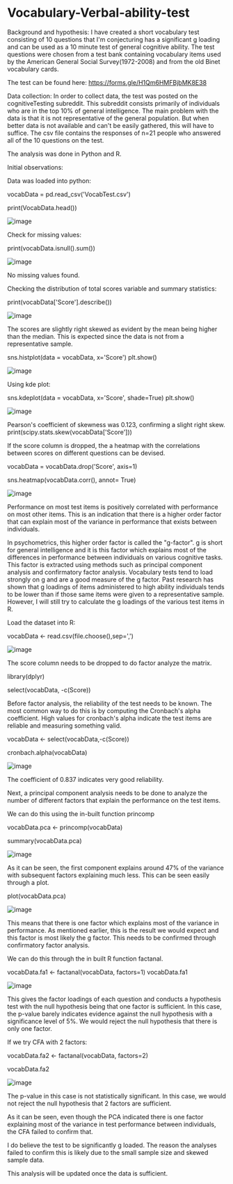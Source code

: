 # Vocabulary-Verbal-ability-test


Background and hypothesis: I have created a short vocabulary test consisting of 10 questions that I'm conjecturing has a significant g loading and can be used as a 10 minute test of general cognitive ability. The test questions were chosen from a test bank containing vocabulary items used by the American General Social Survey(1972-2008) and from the old Binet vocabulary cards.

The test can be found here: 
https://forms.gle/H1Qm6HMFBjbMK8E38

Data collection: In order to collect data, the test was posted on the cognitiveTesting subreddit. This subreddit consists primarily of individuals who are in the top 10% of general intelligence. The main problem with the data is that it is not representative of the general population. But when better data is not available and can't be easily gathered, this will have to suffice. The csv file contains the responses of n=21 people who answered all of the 10 questions on the test.


The analysis was done in Python and R.

Initial observations: 


Data was loaded into python: 

vocabData = pd.read_csv('VocabTest.csv')

print(VocabData.head())

![image](https://user-images.githubusercontent.com/76405713/175430845-c3f59c7b-ff60-4016-aa3f-1e0a562b6b36.png)


Check for missing values:

print(vocabData.isnull().sum())

![image](https://user-images.githubusercontent.com/76405713/175430894-37a29093-61e0-4535-b399-234f27030eba.png)

No missing values found.

Checking the distribution of total scores variable and summary statistics:

print(vocabData['Score'].describe())

![image](https://user-images.githubusercontent.com/76405713/175431095-e8cb6614-b9dd-4626-a8d8-194ebf42aa0f.png)

The scores are slightly right skewed as evident by the mean being higher than the median. This is expected since the data is not from a representative sample.

sns.histplot(data = vocabData, x='Score')
plt.show()

![image](https://user-images.githubusercontent.com/76405713/175431606-d4e27fde-a59e-46f9-9f43-bb2559c81199.png)

Using kde plot:

sns.kdeplot(data = vocabData, x='Score', shade=True)
plt.show()

![image](https://user-images.githubusercontent.com/76405713/175431829-4074758b-f3ee-4b60-b4ea-271e51b11c27.png)

Pearson's coefficient of skewness was 0.123, confirming a slight right skew.
print(scipy.stats.skew(vocabData['Score']))


If the score column is dropped, the a heatmap with the correlations between scores on different questions can be devised.

vocabData = vocabData.drop('Score', axis=1)

sns.heatmap(vocabData.corr(), annot= True)

![image](https://user-images.githubusercontent.com/76405713/175436398-72ef7426-9a61-4065-b3c4-dcf112fd1d23.png)

Performance on most test items is positively correlated with performance on most other items. This is an indication that there is a higher order factor that can explain most of the variance in performance that exists between individuals. 

In psychometrics, this higher order factor is called the "g-factor". g is short for general intelligence and it is this factor which explains most of the differences in performance between individuals on various cognitive tasks. This factor is extracted using methods such as principal component analysis and confirmatory factor analysis. Vocabulary tests tend to load strongly on g and are a good measure of the g factor. Past research has shown that g loadings of items administered to high ability individuals tends to be lower than if those same items were given to a representative sample. However, I will still try to calculate the g loadings of the various test items in R.



Load the dataset into R:

vocabData <- read.csv(file.choose(),sep=',')

![image](https://user-images.githubusercontent.com/76405713/175438562-76622250-59a6-414c-99f8-611cc31fecf9.png)


The score column needs to be dropped to do factor analyze the matrix.

library(dplyr)

select(vocabData, -c(Score))

Before factor analysis, the reliability of the test needs to be known. The most common way to do this is by computing the Cronbach's alpha coefficient. High values for cronbach's alpha indicate the test items are reliable and measuring something valid.

vocabData <- select(vocabData,-c(Score))

cronbach.alpha(vocabData)

![image](https://user-images.githubusercontent.com/76405713/175440609-488e2cdc-1fcf-4ae9-9c5a-a012e9fd19c0.png)

The coefficient of 0.837 indicates very good reliability.


Next, a principal component analysis needs to be done to analyze the number of different factors that explain the performance on the test items.

We can do this using the in-built function princomp

vocabData.pca <- princomp(vocabData)

summary(vocabData.pca)


![image](https://user-images.githubusercontent.com/76405713/175440830-a2032051-9b6d-4026-ad55-2a8e113db9a2.png)

As it can be seen, the first component explains around 47% of the variance with subsequent factors explaining much less.
This can be seen easily through a plot.

plot(vocabData.pca)


![image](https://user-images.githubusercontent.com/76405713/175440973-34526ad0-5daf-430c-8116-9b1cdbb156b8.png)


This means that there is one factor which explains most of the variance in performance. As mentioned earlier, this is the result we would expect and this factor is most likely the g factor.
This needs to be confirmed through confirmatory factor analysis.

We can do this through the in built R function factanal.


vocabData.fa1 <- factanal(vocabData, factors=1)
vocabData.fa1

![image](https://user-images.githubusercontent.com/76405713/175441397-9ef92fc7-f44b-4915-89cb-e9e67530a0ab.png)


This gives the factor loadings of each question and conducts a hypothesis test with the null hypothesis being that one factor is sufficient. In this case, the p-value barely indicates evidence against the null hypothesis with a significance level of 5%. We would reject the null hypothesis that there is only one factor.

If we try CFA with 2 factors:


vocabData.fa2 <- factanal(vocabData, factors=2)

vocabData.fa2

![image](https://user-images.githubusercontent.com/76405713/175442402-049036ca-e9d7-4b66-b09b-ada8202ed0a7.png)


The p-value in this case is not statistically significant. In this case, we would not reject the null hypothesis that 2 factors are sufficient. 

As it can be seen, even though the PCA indicated there is one factor explaining most of the variance in test performance between individuals, the CFA failed to confirm that. 

I do believe the test to be significantly g loaded. The reason the analyses failed to confirm this is likely due to the small sample size and skewed sample data.

This analysis will be updated once the data is sufficient.






















